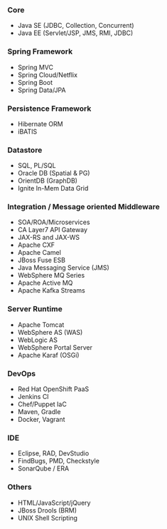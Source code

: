 ### Core
* Java SE (JDBC, Collection, Concurrent)
* Java EE (Servlet/JSP, JMS, RMI, JDBC)

### Spring Framework
* Spring MVC
* Spring Cloud/Netflix
* Spring Boot
* Spring Data/JPA

### Persistence Framework
* Hibernate ORM
* iBATIS

### Datastore
* SQL, PL/SQL
* Oracle DB (Spatial & PG)
* OrientDB (GraphDB)
* Ignite In-Mem Data Grid

### Integration / Message oriented Middleware
* SOA/ROA/Microservices
* CA Layer7 API Gateway
* JAX-RS and JAX-WS
* Apache CXF
* Apache Camel
* JBoss Fuse ESB
* Java Messaging Service (JMS)
* WebSphere MQ Series
* Apache Active MQ
* Apache Kafka Streams

### Server Runtime
* Apache Tomcat
* WebSphere AS (WAS)
* WebLogic AS
* WebSphere Portal Server
* Apache Karaf (OSGi)

### DevOps
* Red Hat OpenShift PaaS
* Jenkins CI
* Chef/Puppet IaC
* Maven, Gradle	
* Docker, Vagrant

### IDE
* Eclipse, RAD, DevStudio
* FindBugs, PMD, Checkstyle
* SonarQube / ERA

### Others
* HTML/JavaScript/jQuery
* JBoss Drools (BRM)
* UNIX Shell Scripting
